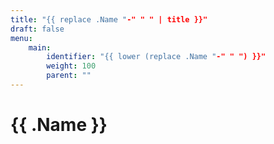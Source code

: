 ```yaml
---
title: "{{ replace .Name "-" " " | title }}"
draft: false
menu:
    main:
        identifier: "{{ lower (replace .Name "-" " ") }}"
        weight: 100
        parent: ""
---
```


# {{ .Name }}